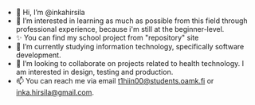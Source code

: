 - 👋 Hi, I’m @inkahirsila
- 👀 I’m interested in learning as much as possible from this field through professional experience, because i'm still at the beginner-level.
- ✨ You can find my school project from "repository" site
- 🌱 I’m currently studying information technology, specifically software development.
- 💞️ I’m looking to collaborate on projects related to health technology. I am interested in design, testing and production.
- 📫 You can reach me via email t1hiin00@students.oamk.fi or inka.hirsila@gmail.com.

<!---
inkahirsila/inkahirsila is a ✨ special ✨ repository because its `README.md` (this file) appears on your GitHub profile.
You can click the Preview link to take a look at your changes.
--->
